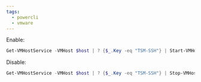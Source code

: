 ```yaml
---
tags:
  - powercli
  - vmware
---
```


Enable:
```powershell
Get-VMHostService -VMHost $host | ? {$_.Key -eq "TSM-SSH"} | Start-VMHostService
```

Disable:
```powershell
Get-VMHostService -VMHost $host | ? {$_.Key -eq "TSM-SSH"} | Stop-VMHostService
```
